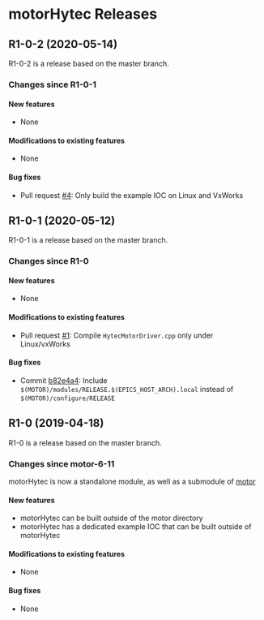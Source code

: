 # motorHytec Releases

## __R1-0-2 (2020-05-14)__
R1-0-2 is a release based on the master branch.  

### Changes since R1-0-1

#### New features
* None

#### Modifications to existing features
* None

#### Bug fixes
* Pull request [#4](https://github.com/epics-motor/motorHytec/pull/4): Only build the example IOC on Linux and VxWorks

## __R1-0-1 (2020-05-12)__
R1-0-1 is a release based on the master branch.  

### Changes since R1-0

#### New features
* None

#### Modifications to existing features
* Pull request [#1](https://github.com/epics-motor/motorHytec/pull/2): Compile ``HytecMotorDriver.cpp`` only under Linux/vxWorks

#### Bug fixes
* Commit [b82e4a4](https://github.com/epics-motor/motorHytec/commit/b82e4a4bee64ac7b78f9affd9a15ffb0a2794f1e): Include ``$(MOTOR)/modules/RELEASE.$(EPICS_HOST_ARCH).local`` instead of ``$(MOTOR)/configure/RELEASE``

## __R1-0 (2019-04-18)__
R1-0 is a release based on the master branch.  

### Changes since motor-6-11

motorHytec is now a standalone module, as well as a submodule of [motor](https://github.com/epics-modules/motor)

#### New features
* motorHytec can be built outside of the motor directory
* motorHytec has a dedicated example IOC that can be built outside of motorHytec

#### Modifications to existing features
* None

#### Bug fixes
* None
